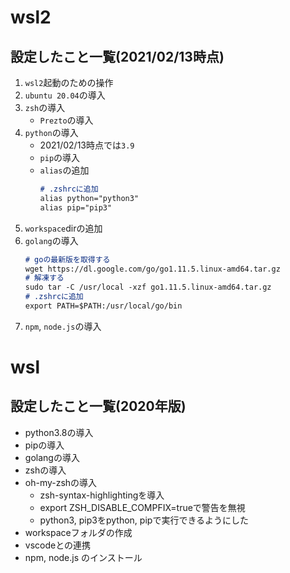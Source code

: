 # wsl2 
## 設定したこと一覧(2021/02/13時点)
1. `wsl2`起動のための操作 
2. `ubuntu 20.04`の導入
3. `zsh`の導入
    - `Prezto`の導入
4. `python`の導入
    - 2021/02/13時点では`3.9`
    - `pip`の導入
    - `alias`の追加
      ```md
      # .zshrcに追加
      alias python="python3" 
      alias pip="pip3" 
      ```
5. `workspace`dirの追加
6. `golang`の導入
    ```md
    # goの最新版を取得する
    wget https://dl.google.com/go/go1.11.5.linux-amd64.tar.gz
    # 解凍する
    sudo tar -C /usr/local -xzf go1.11.5.linux-amd64.tar.gz
    # .zshrcに追加
    export PATH=$PATH:/usr/local/go/bin
    ```
7. `npm`, `node.js`の導入



# wsl
## 設定したこと一覧(2020年版)
- python3.8の導入
- pipの導入
- golangの導入
- zshの導入
- oh-my-zshの導入
  - zsh-syntax-highlightingを導入
  - export ZSH_DISABLE_COMPFIX=trueで警告を無視
  - python3, pip3をpython, pipで実行できるようにした
- workspaceフォルダの作成
- vscodeとの連携
- npm, node.js のインストール